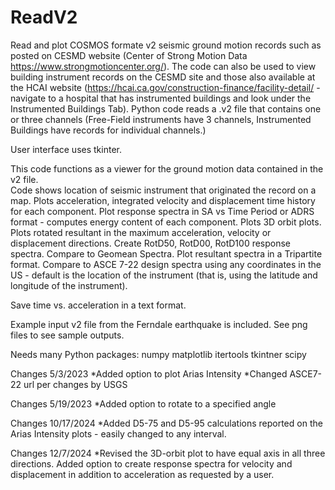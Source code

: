 # ReadV2

Read and plot COSMOS formate v2 seismic ground motion records such as posted on CESMD website (Center of Strong Motion Data https://www.strongmotioncenter.org/). The code can also be used to view building instrument records on the CESMD site and those also available at the HCAI website (https://hcai.ca.gov/construction-finance/facility-detail/ - navigate to a hospital that has instrumented buildings and look under the Instrumented Buildings Tab). Python code reads a .v2 file that contains one or three channels (Free-Field instruments have 3 channels, Instrumented Buildings have records for individual channels.)

User interface uses tkinter.

This code functions as a viewer for the ground motion data contained in the v2 file.  
Code shows location of seismic instrument that originated the record on a map. Plots acceleration, integrated velocity and displacement time history for each component. Plot response spectra in SA vs Time Period or ADRS format - computes energy content of each component. Plots 3D orbit plots. Plots rotated resultant in the maximum acceleration, velocity or displacement directions. Create RotD50, RotD00, RotD100 response spectra. Compare to Geomean Spectra. Plot resultant spectra in a Tripartite format. Compare to ASCE 7-22 design spectra using any coordinates in the US - default is the location of the instrument (that is, using the latitude and longitude of the instrument). 

Save time vs. acceleration in a text format.

Example input v2 file from the Ferndale earthquake is included.  See png files to see sample outputs.

Needs many Python packages: numpy matplotlib itertools tkintner scipy


Changes 5/3/2023
  *Added option to plot Arias Intensity
  *Changed ASCE7-22 url per changes by USGS
  
Changes 5/19/2023
 *Added option to rotate to a specified angle

 Changes 10/17/2024
 *Added D5-75 and D5-95 calculations reported on the Arias Intensity plots - easily changed to any interval.

 Changes 12/7/2024
 *Revised the 3D-orbit plot to have equal axis in all three directions.  Added option to create response spectra for velocity and displacement in addition to acceleration as requested by a user.
